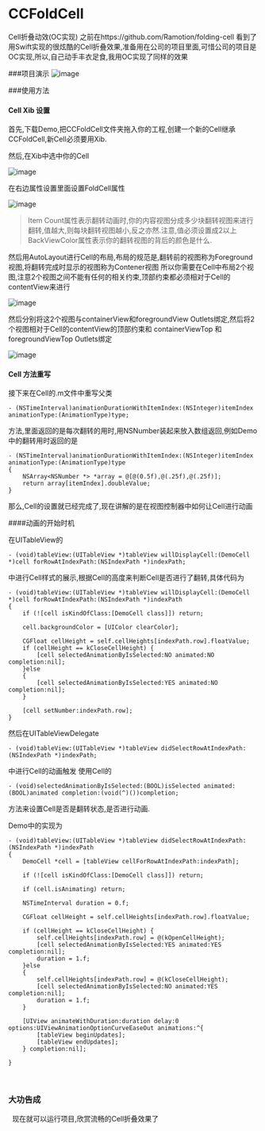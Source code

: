 # CCFoldCell
Cell折叠动效(OC实现)
之前在https://github.com/Ramotion/folding-cell 看到了用Swift实现的很炫酷的Cell折叠效果,准备用在公司的项目里面,可惜公司的项目是OC实现,所以,自己动手丰衣足食,我用OC实现了同样的效果


###项目演示
![image](https://github.com/bref-Chan/CCFoldCell/blob/master/image/CCFoldCell.gif)   


###使用方法

#### Cell Xib 设置

首先,下载Demo,把CCFoldCell文件夹拖入你的工程,创建一个新的Cell继承CCFoldCell,新Cell必须要用Xib.

然后,在Xib中选中你的Cell


![image](https://github.com/bref-Chan/CCFoldCell/blob/master/image/CheckCell.png) 


在右边属性设置里面设置FoldCell属性


![image](https://github.com/bref-Chan/CCFoldCell/blob/master/image/SetCellProperty.png) 


>Item Count属性表示翻转动画时,你的内容视图分成多少块翻转视图来进行翻转,值越大,则每块翻转视图越小,反之亦然.注意,值必须设置成2以上
>BackViewColor属性表示你的翻转视图的背后的颜色是什么.

然后用AutoLayout进行Cell的布局,布局的规范是,翻转前的视图称为Foreground视图,将翻转完成时显示的视图称为Contener视图
所以你需要在Cell中布局2个视图,注意2个视图之间不能有任何的相关约束,顶部约束都必须相对于Cell的contentView来进行


![image](https://github.com/bref-Chan/CCFoldCell/blob/master/image/2view.png) 


然后分别将这2个视图与containerView和foregroundView Outlets绑定,然后将2个视图相对于Cell的contentView的顶部约束和 containerViewTop 和 foregroundViewTop Outlets绑定


![image](https://github.com/bref-Chan/CCFoldCell/blob/master/image/bindOutlets.png) 


#### Cell 方法重写

接下来在Cell的.m文件中重写父类
```
- (NSTimeInterval)animationDurationWithItemIndex:(NSInteger)itemIndex animationType:(AnimationType)type;
```
方法,里面返回的是每次翻转的用时,用NSNumber装起来放入数组返回,例如Demo中的翻转用时返回的是
```
- (NSTimeInterval)animationDurationWithItemIndex:(NSInteger)itemIndex animationType:(AnimationType)type
{
    NSArray<NSNumber *> *array = @[@(0.5f),@(.25f),@(.25f)];
    return array[itemIndex].doubleValue;
}
```
那么,Cell的设置就已经完成了,现在讲解的是在视图控制器中如何让Cell进行动画

####动画的开始时机

在UITableView的

```
- (void)tableView:(UITableView *)tableView willDisplayCell:(DemoCell *)cell forRowAtIndexPath:(NSIndexPath *)indexPath;

```

中进行Cell样式的展示,根据Cell的高度来判断Cell是否进行了翻转,具体代码为

```
- (void)tableView:(UITableView *)tableView willDisplayCell:(DemoCell *)cell forRowAtIndexPath:(NSIndexPath *)indexPath
{
    if (![cell isKindOfClass:[DemoCell class]]) return;
    
    cell.backgroundColor = [UIColor clearColor];
    
    CGFloat cellHeight = self.cellHeights[indexPath.row].floatValue;
    if (cellHeight == kCloseCellHeight) {
        [cell selectedAnimationByIsSelected:NO animated:NO completion:nil];
    }else
    {
        [cell selectedAnimationByIsSelected:YES animated:NO completion:nil];
    }
    
    [cell setNumber:indexPath.row];
}
```

然后在UITableViewDelegate

```
- (void)tableView:(UITableView *)tableView didSelectRowAtIndexPath:(NSIndexPath *)indexPath;
```

中进行Cell的动画触发
使用Cell的

```
- (void)selectedAnimationByIsSelected:(BOOL)isSelected animated:(BOOL)animated completion:(void(^)())completion;
```

方法来设置Cell是否是翻转状态,是否进行动画.

Demo中的实现为

```
- (void)tableView:(UITableView *)tableView didSelectRowAtIndexPath:(NSIndexPath *)indexPath
{
    DemoCell *cell = [tableView cellForRowAtIndexPath:indexPath];
    
    if (![cell isKindOfClass:[DemoCell class]]) return;
    
    if (cell.isAnimating) return;
    
    NSTimeInterval duration = 0.f;
    
    CGFloat cellHeight = self.cellHeights[indexPath.row].floatValue;
    
    if (cellHeight == kCloseCellHeight) {
        self.cellHeights[indexPath.row] = @(kOpenCellHeight);
        [cell selectedAnimationByIsSelected:YES animated:YES completion:nil];
        duration = 1.f;
    }else
    {
        self.cellHeights[indexPath.row] = @(kCloseCellHeight);
        [cell selectedAnimationByIsSelected:NO animated:YES completion:nil];
        duration = 1.f;
    }
    
    [UIView animateWithDuration:duration delay:0 options:UIViewAnimationOptionCurveEaseOut animations:^{
        [tableView beginUpdates];
        [tableView endUpdates];
    } completion:nil];
    
}
```
    
    
    
### 大功告成
  
现在就可以运行项目,欣赏流畅的Cell折叠效果了
